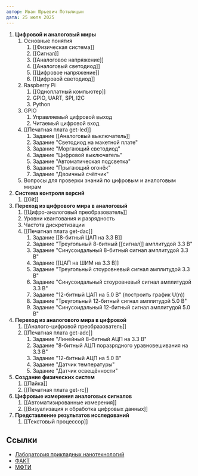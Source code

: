 ```yaml
---
автор: Иван Юрьевич Потылицын
дата: 25 июля 2025
---
```


1. **Цифровой и аналоговый миры**
	1. Основные понятия
		1. [[Физическая система]]
		2. [[Сигнал]]
		3. [[Аналоговое напряжение]]
		4. [[Аналоговый светодиод]]
		5. [[Цифровое напряжение]]
		6. [[Цифровой светодиод]]
	2. Raspberry Pi
		1. [[Одноплатный компьютер]]
		2. GPIO, UART, SPI, I2C
		3. Python
	3. GPIO
		1. Управляемый цифровой выход
		2. Читаемый цифровой вход
	4. [[Печатная плата get-led]]
		1. Задание [[Аналоговый выключатель]]
		2. Задание "Светодиод на макетной плате"
		3. Задание "Моргающий светодиод"
		4. Задание "Цифровой выключатель"
		5. Задание "Автоматическая подсветка"
		6. Задание "Прыгающий огонёк"
		7. Задание "Двоичный счётчик"
	5. Вопросы для проверки знаний по цифровым и аналоговым мирам
2. **Система контроля версий**
	1. [[Git]]
3. **Переход из цифрового мира в аналоговый**
	1. [[Цифро-аналоговый преобразователь]]
	2. Уровни квантования и разрядность
	3. Частота дискретизации
	4. [[Печатная плата get-dac]]
		1. Задание [[8-битный ЦАП на 3.3 В]]
		2. Задание "Треугольный 8-битный [[сигнал]] амплитудой 3.3 В"
		3. Задание "Синусоидальный 8-битный сигнал амплитудой 3.3 В"
		4. Задание [[ЦАП на ШИМ на 3.3 В]]
		5. Задание "Треугольный стоуровневый сигнал амплитудой 3.3 В"
		6. Задание "Синусоидальный стоуровневый сигнал амплитудой 3.3 В"
		7. Задание "12-битный ЦАП на 5.0 В" (построить график U(n))
		8. Задание "Треугольный 12-битный сигнал амплитудой 5.0 В"
		9. Задание "Синусоидальный 12-битный сигнал амплитудой 5.0 В"
4. **Переход из аналогового мира в цифровой**
	1. [[Аналого-цифровой преобразователь]]
	2. [[Печатная плата get-adc]]
		1. Задание "Линейный 8-битный АЦП на 3.3 В"
		2. Задание "8-битный АЦП поразрядного уравновешивания на 3.3 В"
		3. Задание "12-битный АЦП на 5.0 В"
		4. Задание "Датчик температуры"
		5. Задание "Датчик освещённости"
5. **Создание физических систем**
	1. [[Пайка]]
	2. [[Печатная плата get-rc]]
6. **Цифровые измерения аналоговых сигналов**
	1. [[Автоматизированные измерения]]
	2. [[Визуализация и обработка цифровых данных]]
7. **Представление результатов исследований**
	1. [[Текстовый процессор]]

## Ссылки

- [Лаборатория прикладных нанотехнологий](https://ant-lab.ru/)
- [ФАКТ](https://vk.com/astech_mipt)
- [МФТИ](https://mipt.ru) 
